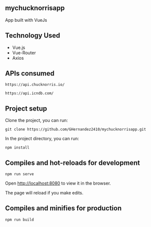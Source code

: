 ## mychucknorrisapp
App built with VueJs

## Technology Used
+ Vue.js
+ Vue-Router
+ Axios

## APIs consumed
```
https://api.chucknorris.io/
```
```
https://api.icndb.com/
```

## Project setup
Clone the project, you can run:
```
git clone https://github.com/GHernandez2410/mychucknorrisapp.git
```

In the project directory, you can run:

```
npm install
```

## Compiles and hot-reloads for development

```
npm run serve

```
Open [http://localhost:8080](http://localhost:8080) to view it in the browser.

The page will reload if you make edits.


## Compiles and minifies for production
```
npm run build
```







